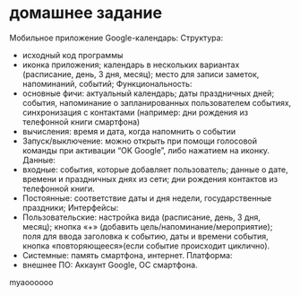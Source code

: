 ﻿# домашнее задание
Мобильное приложение Google-календарь:
Структура: 
-	исходный код программы
-	иконка приложения; календарь в нескольких вариантах (расписание, день, 3 дня, месяц); место для записи заметок, напоминаний, событий;
Функциональность:
-	основные фичи: актуальный календарь; даты праздничных дней; события, напоминание о запланированных пользователем событиях, синхронизация с контактами (например: дни рождения из телефонной книги смартфона) 
-	вычисления: время и дата, когда напомнить о событии
-	Запуск/выключение: можно открыть при помощи голосовой команды при активации “OK Google”, либо нажатием на иконку.
Данные: 
-	входные: события, которые добавляет пользователь; данные о дате, времени и праздничных днях из сети; дни рождения контактов из телефонной книги.
-	Постоянные: соответствие даты и дня недели, государственные праздники;
Интерфейсы:
-	Пользовательские: настройка вида (расписание, день, 3 дня, месяц); кнопка «+» (добавить цель/напоминание/мероприятие); поля для ввода заголовка к событию, даты и времени события, кнопка «повторяющееся»(если событие происходит циклично).
-	Системные: память смартфона, интернет.
Платформа:
-	внешнее ПО: Аккаунт Google, ОС смартфона. 

myaoooooo